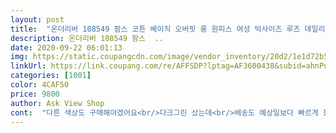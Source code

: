 ```yaml
---
layout: post 
title:  "온더리버 108549 팜스 코튼 베이직 오버핏 롱 원피스 여성 빅사이즈 루즈 데일리 무지 OPS" 
description: 온더리버 108549 팜스  ..
date: 2020-09-22 06:01:13 
img: https://static.coupangcdn.com/image/vendor_inventory/20d2/1e1d72b524bc96c2caf2f0462cbb7e43fc16d6f64c8e56e2f7403df73db1.jpg 
linkUrl: https://link.coupang.com/re/AFFSDP?lptag=AF3600438&subid=ahnPublicAsk&pageKey=1940361194&itemId=3294160673&vendorItemId=71281114208&traceid=V0-113-28f2b77b158f2e9c 
categories: [1001] 
color: 4CAF50 
price: 9800 
author: Ask View Shop 
cont:  "다른 색상도 구매해야겠어요<br/>다크그린 샀는데<br/>배송도 예상일보다 빠르게 왔네요<br/>생각보다 핑크색이 예뻐요<br/>요즘같이 선선할때 입기좋겠어요<br/>원하던 색과 핏이에요!!<br/>일단 색이 너무 예뻐요!!<br/>키160인데 발목까지 오는 길이에요<br/>편하게 잘 입을듯요<br/>편하고 가볍게 입을 수 있을 듯!<br/>" 
---
```

